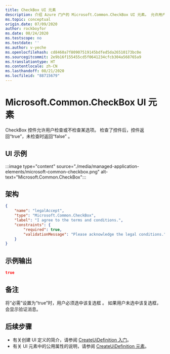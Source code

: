 ```yaml
---
title: CheckBox UI 元素
description: 介绍 Azure 门户的 Microsoft.Common.CheckBox UI 元素。 允许用户选择检查或不检查某选项。
ms.topic: conceptual
origin.date: 07/09/2020
author: rockboyfor
ms.date: 08/24/2020
ms.testscope: no
ms.testdate: ''
ms.author: v-yeche
ms.openlocfilehash: cd8460a7f80907519145bdfed5da26510173bc0e
ms.sourcegitcommit: 2e9b16f155455cd5f0641234cfcb304a568765a9
ms.translationtype: HT
ms.contentlocale: zh-CN
ms.lasthandoff: 08/21/2020
ms.locfileid: "88715679"
---
```

<!--Verify Successfully-->
# <a name="microsoftcommoncheckbox-ui-element"></a>Microsoft.Common.CheckBox UI 元素

CheckBox 控件允许用户检查或不检查某选项。 检查了控件后，控件返回“true”，未检查时返回“false” 。

## <a name="ui-sample"></a>UI 示例

:::image type="content" source="./media/managed-application-elements/microsoft-common-checkbox.png" alt-text="Microsoft.Common.CheckBox":::

## <a name="schema"></a>架构

```json
{
    "name": "legalAccept",
    "type": "Microsoft.Common.CheckBox",
    "label": "I agree to the terms and conditions.",
    "constraints": {
        "required": true,
        "validationMessage": "Please acknowledge the legal conditions."
    }
}
```

## <a name="sample-output"></a>示例输出

```json
true
```

## <a name="remarks"></a>备注

将“必需”设置为“true”时，用户必须选中该复选框 。 如果用户未选中该复选框，会显示验证消息。

## <a name="next-steps"></a>后续步骤

* 有关创建 UI 定义的简介，请参阅 [CreateUiDefinition 入门](create-uidefinition-overview.md)。
* 有关 UI 元素中的公用属性的说明，请参阅 [CreateUiDefinition 元素](create-uidefinition-elements.md)。

<!-- Update_Description: new article about microsoft common checkbox -->
<!--NEW.date: 08/24/2020-->